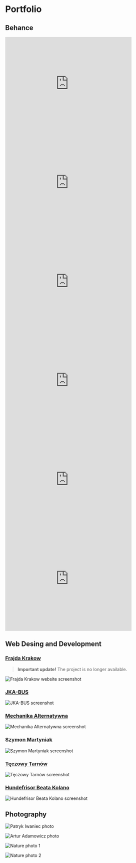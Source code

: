 # Portfolio

## Behance

<iframe src="https://www.behance.net/embed/project/135472957?ilo0=1" height="316" width="404" allowfullscreen lazyload frameborder="0" allow="clipboard-write" refererPolicy="strict-origin-when-cross-origin"></iframe>

<iframe src="https://www.behance.net/embed/project/135476037?ilo0=1" height="316" width="404" allowfullscreen lazyload frameborder="0" allow="clipboard-write" refererPolicy="strict-origin-when-cross-origin"></iframe>

<iframe src="https://www.behance.net/embed/project/194488015?ilo0=1" height="316" width="404" allowfullscreen lazyload frameborder="0" allow="clipboard-write" refererPolicy="strict-origin-when-cross-origin"></iframe>

<iframe src="https://www.behance.net/embed/project/194849457?ilo0=1" height="316" width="404" allowfullscreen lazyload frameborder="0" allow="clipboard-write" refererPolicy="strict-origin-when-cross-origin"></iframe>

<iframe src="https://www.behance.net/embed/project/198533821?ilo0=1" height="316" width="404" allowfullscreen lazyload frameborder="0" allow="clipboard-write" refererPolicy="strict-origin-when-cross-origin"></iframe>

<iframe src="https://www.behance.net/embed/project/220629651?ilo0=1" height="316" width="404" allowfullscreen lazyload frameborder="0" allow="clipboard-write" refererPolicy="strict-origin-when-cross-origin"></iframe>

## Web Desing and Development

### [Frajda Krakow](https://frajdakrakow.org)
> **Important update!** The project is no longer available.

![Frajda Krakow website screenshot](files/portfolio/screen0.webp)

### [JKA-BUS](https://jkabus.pl)

![JKA-BUS screenshot](files/portfolio/screen1.webp)

### [Mechanika Alternatywna](https://mech-alt.com/)

![Mechanika Alternatywna screenshot](files/portfolio/screen2.webp)

### [Szymon Martyniak](https://szymonmartyniak.com/pl_pl/)

![Szymon Martyniak screenshot](files/portfolio/screen3.webp)

### [Tęczowy Tarnów](https://teczowytarnow.pl)

![Tęczowy Tarnów screenshot](files/portfolio/screen4.webp)

### [Hundefrisor Beata Kolano](https://hundefrisorbeata.com/)

![Hundefrisor Beata Kolano screenshot](files/portfolio/screen5.webp)

## Photography

![Patryk Iwaniec photo](files/portfolio/photo1.webp)

![Artur Adamowicz photo](files/portfolio/photo2.webp)

![Nature photo 1](files/portfolio/photo3.webp)

![Nature photo 2](files/portfolio/photo4.webp)

